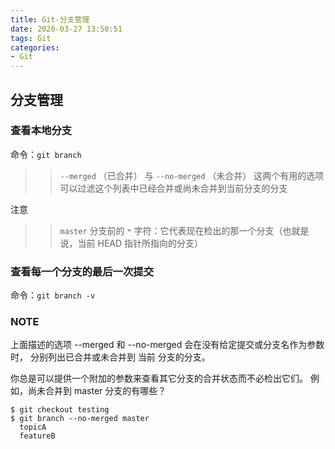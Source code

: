 ```yaml
---
title: Git-分支管理
date: 2020-03-27 13:50:51
tags: Git
categories: 
- Git
---
```

## 分支管理

### 查看本地分支
命令：`git branch` 
>> `--merged` （已合并） 与 `--no-merged` （未合并） 这两个有用的选项可以过滤这个列表中已经合并或尚未合并到当前分支的分支

注意 
>> `master` 分支前的 `*` 字符：它代表现在检出的那一个分支（也就是说，当前 HEAD 指针所指向的分支）
<!-- more -->
### 查看每一个分支的最后一次提交
命令：`git branch -v`

### NOTE
上面描述的选项 --merged 和 --no-merged 会在没有给定提交或分支名作为参数时， 分别列出已合并或未合并到 当前 分支的分支。

你总是可以提供一个附加的参数来查看其它分支的合并状态而不必检出它们。 例如，尚未合并到 master 分支的有哪些？
```
$ git checkout testing
$ git branch --no-merged master
  topicA
  featureB
```